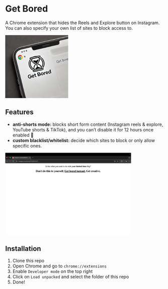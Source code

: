 # Get Bored

A Chrome extension that hides the Reels and Explore button on Instagram. You can also specify your own list of sites to block access to.

<img src="./images/logo.png" width="200px" />

## Features

- **anti-shorts mode:** blocks short form content (Instagram reels & explore, YouTube shorts & TikTok), and you can’t disable it for 12 hours once enabled 💪
- **custom blacklist/whitelist:** decide which sites to block or only allow specific ones.

<img src="./images/ss.png" width="400px" />

## Installation

1. Clone this repo
2. Open Chrome and go to `chrome://extensions`
3. Enable `Developer mode` on the top right
4. Click on `Load unpacked` and select the folder of this repo
5. Done!
